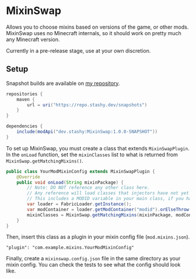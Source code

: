 # MixinSwap

Allows you to choose mixins based on versions of the game, or other mods.  
MixinSwap uses no Minecraft internals, so it should work on pretty much any Minecraft version.

Currently in a pre-release stage, use at your own discretion.

## Setup

Snapshot builds are available on [my repository](https://repo.stashy.dev/#/snapshots).

```groovy
repositories {
    maven {
        url = uri("https://repo.stashy.dev/snapshots")
    }
}

dependencies {
    include(modApi("dev.stashy:MixinSwap:1.0.0-SNAPSHOT"))
}
```

To set up MixinSwap, you must create a class that extends `MixinSwapPlugin`. In the `onLoad` function, set
the `mixinClasses` list to what is returned from `MixinSwap.getMatchingMixins()`.

```java
public class YourModMixinConfig extends MixinSwapPlugin {
    @Override
    public void onLoad(String mixinPackage) {
        // Note: DO NOT reference any other class here.
        // Any reference will load classes that injectors have not yet injected into, which will result in catastrophic failure.
        // This includes a MODID variable in your main class, if you have one.
        var loader = FabricLoader.getInstance();
        var modContainer = loader.getModContainer("modid").orElseThrow();
        mixinClasses = MixinSwap.getMatchingMixins(mixinPackage, modContainer, loader);
    }
}
```

Then, insert this class as a plugin in your mixin config file (`mod.mixins.json`).

```
"plugin": "com.example.mixins.YourModMixinConfig"
```

Finally, create a `mixinswap.config.json` file in the same directory as your mixin config.
You can check the tests to see what the config should look like.

